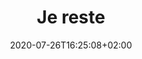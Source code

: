 ---
title: "Je reste"
date: 2020-07-26T16:25:08+02:00
draft: false
orientation: "portrait"
imageName: "3.jpg"
weight: 3
url: "/je-reste"
dimensions: "60 x 80"
---